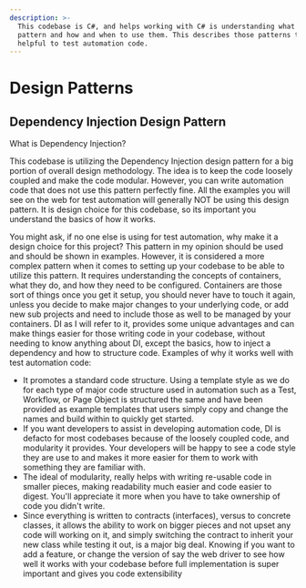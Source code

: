 ```yaml
---
description: >-
  This codebase is C#, and helps working with C# is understanding what a design
  pattern and how and when to use them. This describes those patterns that most
  helpful to test automation code.
---
```


# Design Patterns

## Dependency Injection Design Pattern

What is Dependency Injection? 

This codebase is utilizing the Dependency Injection design pattern for a big portion of overall design methodology. The idea is to keep the code loosely coupled and make the code modular. However, you can write automation code that does not use this pattern perfectly fine. All the examples you will see on the web for test automation will generally NOT be using this design pattern. It is design choice for this codebase, so its important you understand the basics of how it works.

You might ask, if no one else is using for test automation, why make it a design choice for this project? This pattern in my opinion should be used and should be shown in examples. However, it is considered a more complex pattern when it comes to setting up your codebase to be able to utilize this pattern. It requires understanding the concepts of containers, what they do, and how they need to be configured. Containers are those sort of things once you get it setup, you should never have to touch it again, unless you decide to make major changes to your underlying code, or add new sub projects and need to include those as well to be managed by your containers. DI as I will refer to it, provides some unique advantages and can make things easier for those writing code in your codebase, without needing to know anything about DI, except the basics, how to inject a dependency and how to structure code. Examples of why it works well with test automation code: 

* It promotes a standard code structure. Using a template style as we do for each type of major code structure used in automation such as a Test, Workflow, or Page Object is structured the same and have been provided as example templates that users simply copy and change the names and build within to quickly get started.
* If you want developers to assist in developing automation code, DI is defacto for most codebases because of the loosely coupled code, and modularity it provides. Your developers will be happy to see a code style they are use to and makes it more easier for them to work with something they are familiar with. 
* The ideal of modularity, really helps with writing re-usable code in smaller pieces, making readability much easier and code easier to digest. You'll appreciate it more when you have to take ownership of code you didn't write.
* Since everything is written to contracts \(interfaces\), versus to concrete classes, it allows the ability to work on bigger pieces and not upset any code will working on it, and simply switching the contract to inherit your new class while testing it out, is a major big deal. Knowing if you want to add a feature, or change the version of say the web driver to see how well it works with your codebase before full implementation is super important and gives you code extensibility

